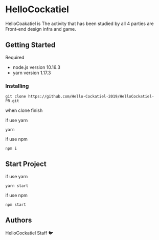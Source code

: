 # HelloCockatiel
HelloCoakatiel is The activity that has been studied by all 4 parties are Front-end design infra and game.

## Getting Started

Required
- node.js version 10.16.3
- yarn version 1.17.3

### Installing

```
git clone https://github.com/Hello-Cockatiel-2019/HelloCockatiel-PR.git
```
when clone finish

if use yarn
```
yarn 
```

if use npm
```
npm i
```

## Start Project

if use yarn
```
yarn start
```

if use npm
```
npm start
```

## 

## Authors

HelloCockatiel Staff 🐦